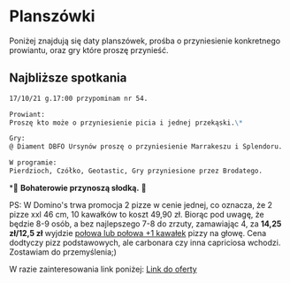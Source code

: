 # Planszówki

Poniżej znajdują się daty planszówek, prośba o przyniesienie konkretnego prowiantu, oraz gry które proszę przynieść.

## Najbliższe spotkania

```markdown
17/10/21 g.17:00 przypominam nr 54.

Prowiant:
Proszę kto może o przyniesienie picia i jednej przekąski.\*

Gry:
@ Diament DBFO Ursynów proszę o przyniesienie Marrakeszu i Splendoru.

W programie:
Pierdzioch, Czółko, Geotastic, Gry przyniesione przez Brodatego.
```
\*:cupcake: **Bohaterowie przynoszą słodką.** :cupcake:

PS: W Domino's trwa promocja 2 pizze w cenie jednej, co oznacza, że 2 pizze xxl 46 cm, 10 kawałków
to koszt 49,90 zł. Biorąc pod uwagę, że będzie 8-9 osób, a bez najlepszego 7-8 do zrzuty, zamawiając
4, za <b>14,25 zł/12,5 zł</b> wyjdzie <u>połowa lub połowa +1 kawałek</u> pizzy na głowę. Cena dodtyczy pizz podstawowych, ale carbonara czy inna capriciosa wchodzi.
Zostawiam do przemyślenia;)

W razie zainteresowania link poniżej:
[Link do oferty](https://www.dominospizza.pl/)
